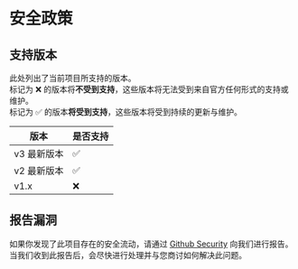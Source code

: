 # 安全政策

## 支持版本

此处列出了当前项目所支持的版本。\
标记为 :x: 的版本将**不受到支持**，这些版本将无法受到来自官方任何形式的支持或维护。\
标记为 :white_check_mark: 的版本**将受到支持**，这些版本将受到持续的更新与维护。

| 版本        | 是否支持           |
| ----------- | ------------------ |
| v3 最新版本 | :white_check_mark: |
| v2 最新版本 | :white_check_mark: |
| v1.x        | :x:                |

## 报告漏洞

如果你发现了此项目存在的安全流动，请通过 [Github Security](https://github.com/QingFengTechnology/FengAmongUsTool/security/advisories/new) 向我们进行报告。\
当我们收到此报告后，会尽快进行处理并与您商讨如何解决此问题。